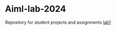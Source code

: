 # Aiml-lab-2024
Repository for student projects and assignments
[lab1](https://github.com/Sairamkundalapalli/Aiml-lab-2024/blob/main/Untitled1.ipynb)
